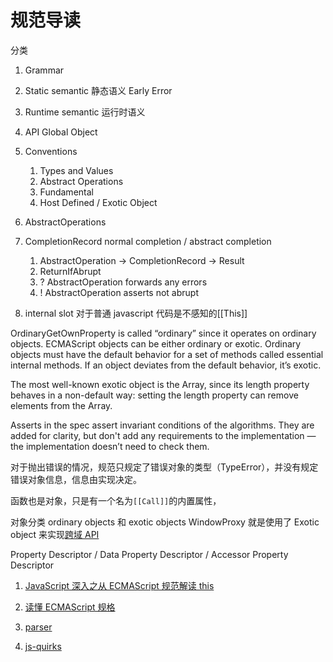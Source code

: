 # 规范导读

分类

1. Grammar
1. Static semantic 静态语义 Early Error
1. Runtime semantic 运行时语义
1. API Global Object
1. Conventions

   1. Types and Values
   1. Abstract Operations
   1. Fundamental
   1. Host Defined / Exotic Object

1. AbstractOperations
1. CompletionRecord normal completion / abstract completion

   1. AbstractOperation -> CompletionRecord -> Result
   1. ReturnIfAbrupt
   1. ? AbstractOperation forwards any errors
   1. ! AbstractOperation asserts not abrupt

1. internal slot 对于普通 javascript 代码是不感知的[[This]]

OrdinaryGetOwnProperty is called “ordinary” since it operates on ordinary objects. ECMAScript objects can be either ordinary or exotic. Ordinary objects must have the default behavior for a set of methods called essential internal methods. If an object deviates from the default behavior, it’s exotic.

The most well-known exotic object is the Array, since its length property behaves in a non-default way: setting the length property can remove elements from the Array.

Asserts in the spec assert invariant conditions of the algorithms. They are added for clarity, but don't add any requirements to the implementation — the implementation doesn’t need to check them.

对于抛出错误的情况，规范只规定了错误对象的类型（TypeError），并没有规定错误对象信息，信息由实现决定。

函数也是对象，只是有一个名为`[[Call]]`的内置属性，

对象分类 ordinary objects 和 exotic objects WindowProxy 就是使用了 Exotic object 来实现[跨域 API](https://developer.mozilla.org/en-US/docs/Web/Security/Same-origin_policy#cross-origin_script_api_access)

Property Descriptor / Data Property Descriptor / Accessor Property Descriptor

1. [JavaScript 深入之从 ECMAScript 规范解读 this](https://github.com/mqyqingfeng/Blog/issues/7)
1. [读懂 ECMAScript 规格](http://www.ruanyifeng.com/blog/2015/11/ecmascript-specification.html)

1. [parser](https://github.com/mozilla-spidermonkey/jsparagus/tree/master/jsparagus)
1. [js-quirks](https://github.com/mozilla-spidermonkey/jsparagus/blob/master/js-quirks.md#readme)
